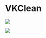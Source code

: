 # VKClean

![](https://hemulgm.ru/wp-content/uploads/2019/07/banner_vkc-1024x258.png)

![](https://hemulgm.ru/wp-content/uploads/2019/07/2.png)
